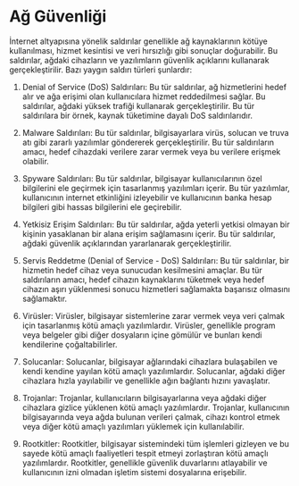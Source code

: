 # Ağ Güvenliği

İnternet altyapısına yönelik saldırılar genellikle ağ kaynaklarının kötüye kullanılması, hizmet kesintisi ve veri hırsızlığı gibi sonuçlar doğurabilir. Bu saldırılar, ağdaki cihazların ve yazılımların güvenlik açıklarını kullanarak gerçekleştirilir. Bazı yaygın saldırı türleri şunlardır:

1.  Denial of Service (DoS) Saldırıları: Bu tür saldırılar, ağ hizmetlerini hedef alır ve ağa erişimi olan kullanıcılara hizmet reddedilmesi sağlar. Bu saldırılar, ağdaki yüksek trafiği kullanarak gerçekleştirilir. Bu tür saldırılara bir örnek, kaynak tüketimine dayalı DoS saldırılarıdır.
    
2.  Malware Saldırıları: Bu tür saldırılar, bilgisayarlara virüs, solucan ve truva atı gibi zararlı yazılımlar göndererek gerçekleştirilir. Bu tür saldırıların amacı, hedef cihazdaki verilere zarar vermek veya bu verilere erişmek olabilir.
    
3.  Spyware Saldırıları: Bu tür saldırılar, bilgisayar kullanıcılarının özel bilgilerini ele geçirmek için tasarlanmış yazılımları içerir. Bu tür yazılımlar, kullanıcının internet etkinliğini izleyebilir ve kullanıcının banka hesap bilgileri gibi hassas bilgilerini ele geçirebilir.
    
4.  Yetkisiz Erişim Saldırıları: Bu tür saldırılar, ağda yeterli yetkisi olmayan bir kişinin yasaklanan bir alana erişim sağlamasını içerir. Bu tür saldırılar, ağdaki güvenlik açıklarından yararlanarak gerçekleştirilir.
    
5.  Servis Reddetme (Denial of Service - DoS) Saldırıları: Bu tür saldırılar, bir hizmetin hedef cihaz veya sunucudan kesilmesini amaçlar. Bu tür saldırıların amacı, hedef cihazın kaynaklarını tüketmek veya hedef cihazın aşırı yüklenmesi sonucu hizmetleri sağlamakta başarısız olmasını sağlamaktır.
6.   Virüsler: Virüsler, bilgisayar sistemlerine zarar vermek veya veri çalmak için tasarlanmış kötü amaçlı yazılımlardır. Virüsler, genellikle program veya belgeler gibi diğer dosyaların içine gömülür ve bunları kendi kendilerine çoğaltabilirler.
    
7.  Solucanlar: Solucanlar, bilgisayar ağlarındaki cihazlara bulaşabilen ve kendi kendine yayılan kötü amaçlı yazılımlardır. Solucanlar, ağdaki diğer cihazlara hızla yayılabilir ve genellikle ağın bağlantı hızını yavaşlatır.
    
8.  Trojanlar: Trojanlar, kullanıcıların bilgisayarlarına veya ağdaki diğer cihazlara gizlice yüklenen kötü amaçlı yazılımlardır. Trojanlar, kullanıcının bilgisayarında veya ağda bulunan verileri çalmak, cihazı kontrol etmek veya diğer kötü amaçlı yazılımları yüklemek için kullanılabilir.
    
9.  Rootkitler: Rootkitler, bilgisayar sistemindeki tüm işlemleri gizleyen ve bu sayede kötü amaçlı faaliyetleri tespit etmeyi zorlaştıran kötü amaçlı yazılımlardır. Rootkitler, genellikle güvenlik duvarlarını atlayabilir ve kullanıcının izni olmadan işletim sistemi dosyalarına erişebilir.

